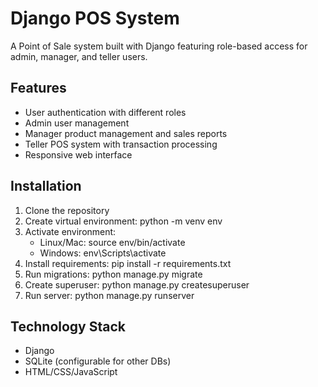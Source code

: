 # Django POS System
A Point of Sale system built with Django featuring role-based access for admin, manager, and teller users.

## Features
- User authentication with different roles
- Admin user management
- Manager product management and sales reports
- Teller POS system with transaction processing
- Responsive web interface

## Installation
1. Clone the repository
2. Create virtual environment: python -m venv env
3. Activate environment:  
   - Linux/Mac: source env/bin/activate  
   - Windows: env\Scripts\activate
4. Install requirements: pip install -r requirements.txt
5. Run migrations: python manage.py migrate
6. Create superuser: python manage.py createsuperuser
7. Run server: python manage.py runserver

## Technology Stack
- Django
- SQLite (configurable for other DBs)
- HTML/CSS/JavaScript

